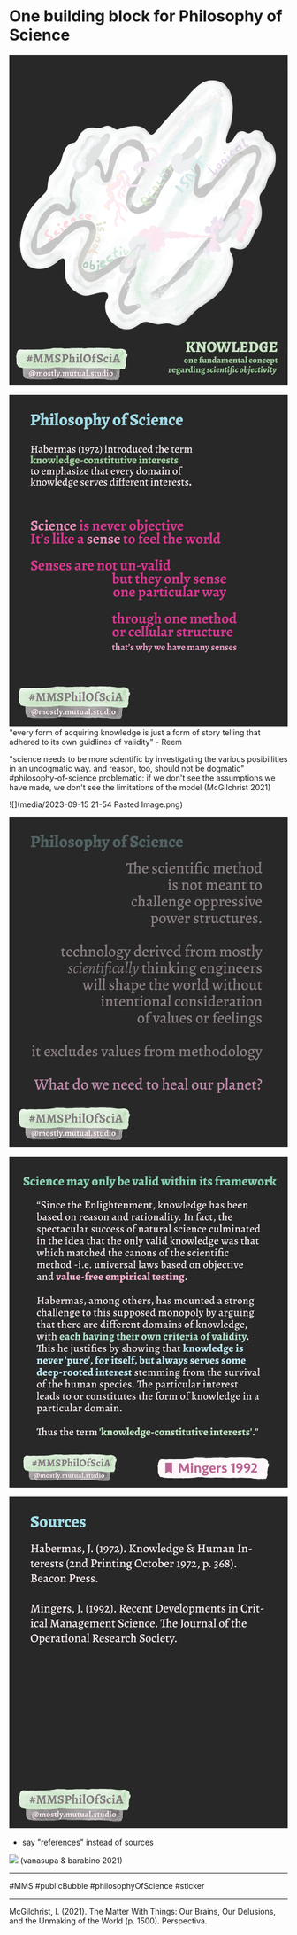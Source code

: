# One building block for Philosophy of Science

![](media/MMSPhilOfSciA_1.png)

![](media/MMSPhilOfSciA_2.png)
"every form of acquiring knowledge is just a form of story telling that adhered to its own guidlines of validity" - Reem

"science needs to be more scientific by investigating the various posibillities in an undogmatic way. and reason, too, should not be dogmatic" #philosophy-of-science problematic: if we don't see the assumptions we have made, we don't see the limitations of the model (McGilchrist 2021)

![](media/2023-09-15 21-54 Pasted Image.png)


![](media/MMSPhilOfSciA_3.png)

![](media/MMSPhilOfSciA_4.png)

![](media/MMSPhilOfSciA_5.png)
- say "references" instead of sources

![](media/MMSPhilOfSciA_6.png)
(vanasupa & barabino 2021) 

________
#MMS #publicBubble
#philosophyOfScience #sticker
________
McGilchrist, I. (2021). The Matter With Things: Our Brains, Our Delusions, and the Unmaking of the World (p. 1500). Perspectiva.
